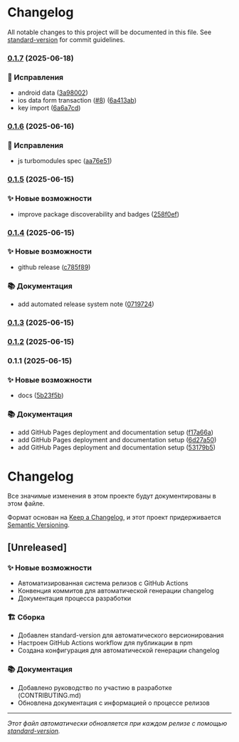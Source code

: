 # Changelog

All notable changes to this project will be documented in this file. See [standard-version](https://github.com/conventional-changelog/standard-version) for commit guidelines.

### [0.1.7](https://github.com/leonidmolchanov/react-native-cloudpayments-sdk/compare/v0.1.6...v0.1.7) (2025-06-18)

### 🐛 Исправления

- android data ([3a98002](https://github.com/leonidmolchanov/react-native-cloudpayments-sdk/commit/3a980025a99a38350d993fab646a433f443ca7f1))
- ios data form transaction ([#8](https://github.com/leonidmolchanov/react-native-cloudpayments-sdk/issues/8)) ([6a413ab](https://github.com/leonidmolchanov/react-native-cloudpayments-sdk/commit/6a413ab5e3f8578473b24ceb35c2f1771ff0bd3c))
- key import ([6a6a7cd](https://github.com/leonidmolchanov/react-native-cloudpayments-sdk/commit/6a6a7cdb4bbb6dcee8d90b30211ecd2947220862))

### [0.1.6](https://github.com/leonidmolchanov/react-native-cloudpayments-sdk/compare/v0.1.5...v0.1.6) (2025-06-16)

### 🐛 Исправления

- js turbomodules spec ([aa76e51](https://github.com/leonidmolchanov/react-native-cloudpayments-sdk/commit/aa76e519ebed32067a23e825e194ce1d2446cc97))

### [0.1.5](https://github.com/leonidmolchanov/react-native-cloudpayments-sdk/compare/v0.1.4...v0.1.5) (2025-06-15)

### ✨ Новые возможности

- improve package discoverability and badges ([258f0ef](https://github.com/leonidmolchanov/react-native-cloudpayments-sdk/commit/258f0ef81829b5cd7468f2e6d85a05859d4ed893))

### [0.1.4](https://github.com/leonidmolchanov/react-native-cloudpayments-sdk/compare/v0.1.3...v0.1.4) (2025-06-15)

### ✨ Новые возможности

- github release ([c785f89](https://github.com/leonidmolchanov/react-native-cloudpayments-sdk/commit/c785f895dbe1cfd6a86089d212254f46e9377f2e))

### 📚 Документация

- add automated release system note ([0719724](https://github.com/leonidmolchanov/react-native-cloudpayments-sdk/commit/0719724b6c430997b57e8ac62f3313de59c6c3a4))

### [0.1.3](https://github.com/leonidmolchanov/react-native-cloudpayments-sdk/compare/v0.1.2...v0.1.3) (2025-06-15)

### [0.1.2](https://github.com/leonidmolchanov/react-native-cloudpayments-sdk/compare/v0.1.1...v0.1.2) (2025-06-15)

### 0.1.1 (2025-06-15)

### ✨ Новые возможности

- docs ([5b23f5b](https://github.com/leonidmolchanov/react-native-cloudpayments-sdk/commit/5b23f5b418680f97461c52afd4d674890d44db71))

### 📚 Документация

- add GitHub Pages deployment and documentation setup ([f17a66a](https://github.com/leonidmolchanov/react-native-cloudpayments-sdk/commit/f17a66ab9cade1d0135d37bf360001635581af74))
- add GitHub Pages deployment and documentation setup ([6d27a50](https://github.com/leonidmolchanov/react-native-cloudpayments-sdk/commit/6d27a508e09a91e0bcd79e3560097755ec885060))
- add GitHub Pages deployment and documentation setup ([53179b5](https://github.com/leonidmolchanov/react-native-cloudpayments-sdk/commit/53179b50aca2e3d1d4b2e58d4e2ce69d0ca55314))

# Changelog

Все значимые изменения в этом проекте будут документированы в этом файле.

Формат основан на [Keep a Changelog](https://keepachangelog.com/en/1.0.0/),
и этот проект придерживается [Semantic Versioning](https://semver.org/spec/v2.0.0.html).

## [Unreleased]

### ✨ Новые возможности

- Автоматизированная система релизов с GitHub Actions
- Конвенция коммитов для автоматической генерации changelog
- Документация процесса разработки

### 🏗️ Сборка

- Добавлен standard-version для автоматического версионирования
- Настроен GitHub Actions workflow для публикации в npm
- Создана конфигурация для автоматической генерации changelog

### 📚 Документация

- Добавлено руководство по участию в разработке (CONTRIBUTING.md)
- Обновлена документация с информацией о процессе релизов

---

_Этот файл автоматически обновляется при каждом релизе с помощью [standard-version](https://github.com/conventional-changelog/standard-version)._
